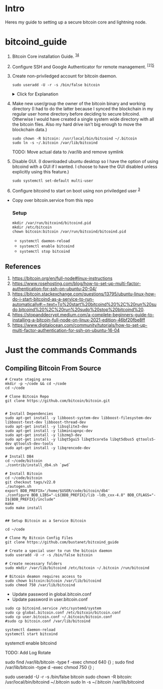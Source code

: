 # Intro
Heres my guide to setting up a secure bitcoin core and lightning node. 

# bitcoind_guide
1. Bitcoin Core installation Guide. <sup>[1](#references)[4](#references)</sup>

2. Configure SSH and Google Authenticator for remote management. <sup>[2][5](#references)</sup>

3. Create non-priviledged account for bitcoin daemon.

    ```sudo useradd -U -r -s /bin/false bitcoin```
    <details>
    <summary> Click for Explanation </summary>

        -U create group named bitcoin  
        -r create a system account
          > System users will be created with no aging information in /etc/shadow,
          > and their numeric identifiers are chosen in the SYS_UID_MIN–SYS_UID_MAX
          > range, defined in /etc/login.defs, instead of UID_MIN–UID_MAX (and 
          > their GID counterparts for the creation of groups)."

        -s /bin/false sets the login shell to /bin/false (this way no one can potentially login with this user and get a shell
    </summary>

4. Make new user/group the owner of the bitcoin binary and working directory (I had to do the latter because I synced the blockchain in my regular user home directory before deciding to secure bitcoind.  Otherwise I would have created a single system wide directory with all the bitcoin files. Also my hard drive isn't big enough to move the blockchain data.)

    ```
    sudo chown -R bitcoin: /usr/local/bin/bitcoind ~/.bitcoin
    sudo ln -s ~/.bitcoin /var/lib/bitcoind
    ``` 

    TODO: Move actual data to /var/lib and remove symlink

5. Disable GUI. (I downloaded ubuntu desktop so I have the option of using bitcoind with a GUI if I wanted. I choose to have the GUI disabled unless explicitly using this feature.)

    ```sudo systemctl set-default multi-user```

6. Configure bitcoind to start on boot using non priviledged user <sup>[3](#references)</sup>
  * Copy over bitcoin.service from this repo

    ### Setup    

    ```
    mkdir /var/run/bitcoind/bitcoind.pid
    mkdir /etc/bitcoin
    chown bitcoin:bitcoin /var/run/bitcoind/bitcoind.pid

    ```





    * ```systemctl daemon-reload```
    * ```systemctl enable bitcoind```
    * ```systemctl stop bitcoind```

## References
1. https://bitcoin.org/en/full-node#linux-instructions
2. https://www.rosehosting.com/blog/how-to-set-up-multi-factor-authentication-for-ssh-on-ubuntu-20-04/
3. https://bitcoin.stackexchange.com/questions/13795/ubuntu-linux-how-do-i-start-bitcoind-as-a-service-to-run-automatically#:~:text=To%20start%20bitcoind%20%2C%20run%20sudo,bitcoind%20%2C%20run%20sudo%20stop%20bitcoind%20.
4. https://stopanddecrypt.medium.com/a-complete-beginners-guide-to-installing-a-bitcoin-full-node-on-linux-2021-edition-46bf20fbe8ff
5. https://www.digitalocean.com/community/tutorials/how-to-set-up-multi-factor-authentication-for-ssh-on-ubuntu-16-04


# Just the commands Commands

## Compiling Bitcoin From Source

```
# Create staging area
mkdir -p ~/code && cd ~/code
cd ~/code

# Clone Bitcoin Repo
git clone https://github.com/bitcoin/bitcoin.git


# Install Dependencies
sudo apt-get install -y libboost-system-dev libboost-filesystem-dev libboost-test-dev libboost-thread-dev
sudo apt-get install -y libsqlite3-dev
sudo apt-get install -y libminiupnpc-dev
sudo apt-get install -y libzmq3-dev
sudo apt-get install -y libqt5gui5 libqt5core5a libqt5dbus5 qttools5-dev qttools5-dev-tools
sudo apt-get install -y libqrencode-dev

# Install DB4
cd ~/code/bitcoin
./contrib/install_db4.sh `pwd`

# Install Bitcoin
cd ~/code/bitcoin
git checkout tags/v22.0
./autogen.sh
export BDB_PREFIX='/home/$USER/code/bitcoin/db4'
./configure BDB_LIBS="-L${BDB_PREFIX}/lib -ldb_cxx-4.8" BDB_CFLAGS="-I${BDB_PREFIX}/include"
make
sudo make install


## Setup Bitcoin as a Service Bitcoin

cd ~/code

# Clone My Bitcoin Config Files
git clone https://github.com/bustanet/bitcoind_guide

# Create a special user to run the bitcoin daemon
sudo useradd -U -r -s /bin/false bitcoin

# Create necessary folders
sudo mkdir /var/lib/bitcoind /etc/bitcoin ~/.bitcoin /run/bitcoind

# Bitcoin deamon requires access to 
sudo chown bitcoin:bitcoin /var/lib/bitcoind
sudo chmod 750 /var/lib/bitcoind
```

- Update password in global.bitcoin.conf
- Update password in user.bitcoin.conf

```
sudo cp bitcoind.service /etc/systemd/system
sudo cp global.bitcoin.conf /etc/bitcoin/bitcoin.conf
sudo cp user.bitcoin.conf ~/.bitcoin/bitcoin.conf
#sudo cp bitcoin.conf /var/lib/bitcoind

systemctl daemon-reload
systemctl start bitcoind

```


systemctl enable bitcoind

TODO: Add Log Rotate







sudo find /var/lib/bitcoin -type f -exec chmod 640 {} \;
sudo find /var/lib/bitcoin -type d -exec chmod 750 {} \;




sudo useradd -U -r -s /bin/false bitcoin
sudo chown -R bitcoin: /usr/local/bin/bitcoind ~/.bitcoin
sudo ln -s ~/.bitcoin /var/lib/bitcoind
